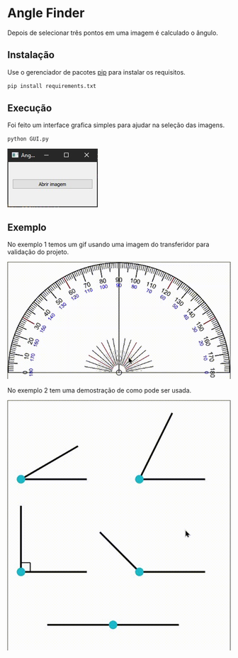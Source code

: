 # Angle Finder

Depois de selecionar três pontos em uma imagem é calculado o ângulo.

## Instalação

Use o gerenciador de pacotes [pip](https://pip.pypa.io/en/stable/) para instalar os requisitos.

```bash
pip install requirements.txt
```

## Execução

Foi feito um interface grafica simples para ajudar na seleção das imagens.

```bash
python GUI.py
```

![Exemplo](img/ex.jpg)

## Exemplo

No exemplo 1 temos um gif usando uma imagem do transferidor para validação do projeto.

![Exemple1](img/ex1.gif)

No exemplo 2 tem uma demostração de como pode ser usada.

![Exemple2](img/ex2.gif)
